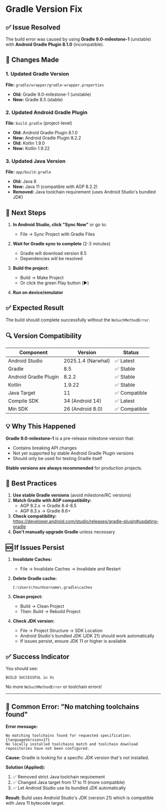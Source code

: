 # Gradle Version Fix

## ✅ Issue Resolved

The build error was caused by using **Gradle 9.0-milestone-1** (unstable) with **Android Gradle Plugin 8.1.0** (incompatible).

## 🔧 Changes Made

### 1. Updated Gradle Version
**File:** `gradle/wrapper/gradle-wrapper.properties`
- **Old:** Gradle 9.0-milestone-1 (unstable)
- **New:** Gradle 8.5 (stable)

### 2. Updated Android Gradle Plugin
**File:** `build.gradle` (project-level)
- **Old:** Android Gradle Plugin 8.1.0
- **New:** Android Gradle Plugin 8.2.2
- **Old:** Kotlin 1.9.0
- **New:** Kotlin 1.9.22

### 3. Updated Java Version
**File:** `app/build.gradle`
- **Old:** Java 8
- **New:** Java 11 (compatible with AGP 8.2.2)
- **Removed:** Java toolchain requirement (uses Android Studio's bundled JDK)

## 🚀 Next Steps

1. **In Android Studio, click "Sync Now"** or go to:
   - File → Sync Project with Gradle Files

2. **Wait for Gradle sync to complete** (2-3 minutes)
   - Gradle will download version 8.5
   - Dependencies will be resolved

3. **Build the project:**
   - Build → Make Project
   - Or click the green Play button (▶️)

4. **Run on device/emulator**

## ✅ Expected Result

The build should complete successfully without the `NoSuchMethodError`.

## 🔍 Version Compatibility

| Component | Version | Status |
|-----------|---------|--------|
| Android Studio | 2025.1.4 (Narwhal) | ✅ Latest |
| Gradle | 8.5 | ✅ Stable |
| Android Gradle Plugin | 8.2.2 | ✅ Stable |
| Kotlin | 1.9.22 | ✅ Stable |
| Java Target | 11 | ✅ Compatible |
| Compile SDK | 34 (Android 14) | ✅ Latest |
| Min SDK | 26 (Android 8.0) | ✅ Compatible |

## 💡 Why This Happened

**Gradle 9.0-milestone-1** is a pre-release milestone version that:
- Contains breaking API changes
- Not yet supported by stable Android Gradle Plugin versions
- Should only be used for testing Gradle itself

**Stable versions are always recommended** for production projects.

## 📝 Best Practices

1. **Use stable Gradle versions** (avoid milestone/RC versions)
2. **Match Gradle with AGP compatibility:**
   - AGP 8.2.x → Gradle 8.4-8.5
   - AGP 8.3.x → Gradle 8.6+
3. **Check compatibility:** https://developer.android.com/studio/releases/gradle-plugin#updating-gradle
4. **Don't manually upgrade Gradle** unless necessary

## 🆘 If Issues Persist

1. **Invalidate Caches:**
   - File → Invalidate Caches → Invalidate and Restart

2. **Delete Gradle cache:**
   ```
   C:\Users\YourUsername\.gradle\caches
   ```

3. **Clean project:**
   - Build → Clean Project
   - Then: Build → Rebuild Project

4. **Check JDK version:**
   - File → Project Structure → SDK Location
   - Android Studio's bundled JDK (JDK 21) should work automatically
   - If issues persist, ensure JDK 11 or higher is available

## ✅ Success Indicator

You should see:
```
BUILD SUCCESSFUL in Xs
```

No more `NoSuchMethodError` or toolchain errors!

---

## 🔧 Common Error: "No matching toolchains found"

**Error message:**
```
No matching toolchains found for requested specification: {languageVersion=17}
No locally installed toolchains match and toolchain download repositories have not been configured.
```

**Cause:** Gradle is looking for a specific JDK version that's not installed.

**Solution (Applied):**
1. ✅ Removed strict Java toolchain requirement
2. ✅ Changed Java target from 17 to 11 (more compatible)
3. ✅ Let Android Studio use its bundled JDK automatically

**Result:** Build uses Android Studio's JDK (version 21) which is compatible with Java 11 bytecode target.

